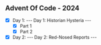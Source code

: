## Advent Of Code - 2024

- [X] Day 1: --- Day 1: Historian Hysteria ---
  - [X] Part 1
  - [x] Part 2 
- [X] Day 2: --- Day 2: Red-Nosed Reports ---